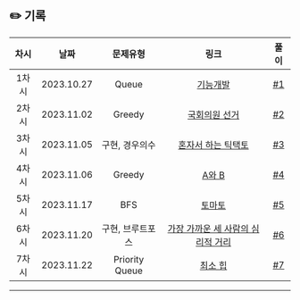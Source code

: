 ## ✏️ 기록

| 차시  |    날짜    |     문제유형     |                                          링크                                          |  풀이  |
| :---: | :--------: | :--------------: | :------------------------------------------------------------------------------------: | :----: |
| 1차시 | 2023.10.27 |      Queue       |      [기능개발](https://school.programmers.co.kr/learn/courses/30/lessons/42586)       | [#1]() |
| 2차시 | 2023.11.02 |      Greedy      |                 [국회의원 선거](https://www.acmicpc.net/problem/1417)                  | [#2]() |
| 3차시 | 2023.11.05 |  구현, 경우의수  | [혼자서 하는 틱택토](https://school.programmers.co.kr/learn/courses/30/lessons/160585) | [#3]() |
| 4차시 | 2023.11.06 |      Greedy      |                     [A와 B](https://www.acmicpc.net/problem/12904)                     | [#4]() |
| 5차시 | 2023.11.17 |       BFS        |                     [토마토](https://www.acmicpc.net/problem/7576)                     | [#5]() |
| 6차시 | 2023.11.20 | 구현, 브루트포스 |       [가장 가까운 세 사람의 심리적 거리](https://www.acmicpc.net/problem/20529)       | [#6]() |
| 7차시 | 2023.11.22 |  Priority Queue  |                    [최소 힙](https://www.acmicpc.net/problem/1927)                     | [#7]() |

---
